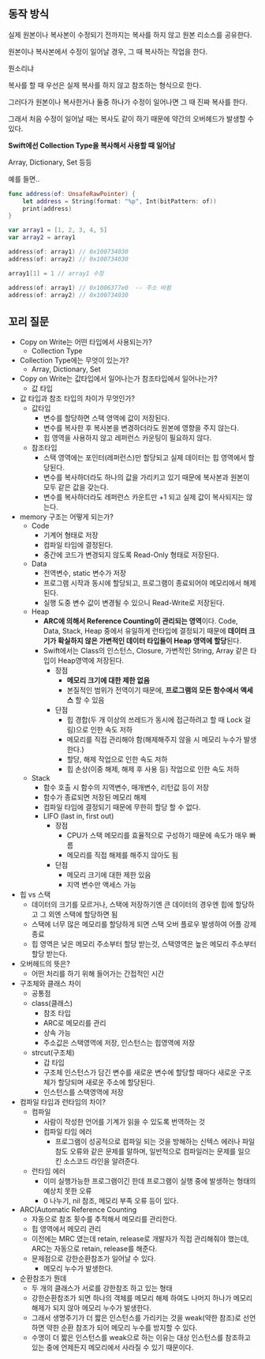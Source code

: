 ## 동작 방식

실제 원본이나 복사본이 수정되기 전까지는 복사를 하지 않고 원본 리소스를 공유한다.

원본이나 복사본에서 수정이 일어날 경우, 그 때 복사하는 작업을 한다.

뭔소리냐

복사를 할 때 우선은 실제 복사를 하지 않고 참조하는 형식으로 한다.

그러다가 원본이나 복사한거나 둘중 하나가 수정이 일어나면 그 때 진짜 복사를 한다.

그래서 처음 수정이 일어날 때는 복사도 같이 하기 때문에 약간의 오버헤드가 발생할 수 있다.

**Swift에선 Collection Type을 복사해서 사용할 때 일어남**

Array, Dictionary, Set 등등

예를 들면..

```swift
func address(of: UnsafeRawPointer) {
    let address = String(format: "%p", Int(bitPattern: of))
    print(address)
}

var array1 = [1, 2, 3, 4, 5]
var array2 = array1

address(of: array1) // 0x100734030
address(of: array2) // 0x100734030

array1[1] = 1 // array1 수정

address(of: array1) // 0x1006377e0  -- 주소 바뀜
address(of: array2) // 0x100734030
```

## 꼬리 질문

- Copy on Write는 어떤 타입에서 사용되는가?
    - Collection Type
- Collection Type에는 무엇이 있는가?
    - Array, Dictionary, Set
- Copy on Write는 값타입에서 일어나는가 참조타입에서 일어나는가?
    - 값 타입
- 값 타입과 참조 타입의 차이가 무엇인가?
    - 값타입
        - 변수를 할당하면 스택 영역에 값이 저장된다.
        - 변수를 복사한 후 복사본을 변경하더라도 원본에 영향을 주지 않는다.
        - 힙 영역을 사용하지 않고 레퍼런스 카운팅이 필요하지 않다.
    - 참조타입
        - 스택 영역에는 포인터(레퍼런스)만 할당되고 실제 데이터는 힙 영역에서 할당된다.
        - 변수를 복사하더라도 하나의 값을 가리키고 있기 때문에 복사본과 원본이 모두 같은 값을 갖는다.
        - 변수를 복사하더라도 레퍼런스 카운트만 +1 되고 실제 값이 복사되지는 않는다.
- memory 구조는 어떻게 되는가?
    - Code
        - 기계어 형태로 저장
        - 컴파일 타임에 결정된다.
        - 중간에 코드가 변경되지 않도록 Read-Only 형태로 저장된다.
    - Data
        - 전역변수, static 변수가 저장
        - 프로그램 시작과 동시에 할당되고, 프로그램이 종료되어야 메모리에서 해제된다.
        - 실행 도중 변수 값이 변경될 수 있으니 Read-Write로 저장된다.
    - Heap
        - **ARC에 의해서 Reference Counting이 관리되는 영역**이다. Code, Data, Stack, Heap 중에서 유일하게 런타입에 결정되기 때문에 **데이터 크기가 확실하지 않은 가변적인 데이터 타입들이 Heap 영역에 할당**된다.
        - Swift에서는 Class의 인스턴스, Closure, 가변적인 String, Array 같은 타입이 Heap영역에 저장된다.
            - 장점
                - **메모리 크기에 대한 제한 없음**
                - 본질적인 범위가 전역이기 때문에, **프로그램의 모든 함수에서 액세스** 할 수 있음
            - 단점
                - 힙 경합(두 개 이상의 쓰레드가 동시에 접근하려고 할 때 Lock 걸림)으로 인한 속도 저하
                - 메모리를 직접 관리해야 함(해제해주지 않을 시 메모리 누수가 발생한다.)
                - 할당, 해제 작업으로 인한 속도 저하
                - 힙 손상(이중 해제, 해제 후 사용 등) 작업으로 인한 속도 저하
    - Stack
        - 함수 호출 시 함수의 지역변수, 매개변수, 리턴값 등이 저장
        - 함수가 종료되면 저장된 메모리 해제
        - 컴파일 타임에 결정되기 때문에 무한히 할당 할 수 없다.
        - LIFO (last in, first out)
            - 장점
                - CPU가 스택 메모리를 효율적으로 구성하기 때문에 속도가 매우 빠름
                - 메모리를 직접 해제를 해주지 않아도 됨
            - 단점
                - 메모리 크기에 대한 제한 있음
                - 지역 변수만 액세스 가능
- 힙 vs 스택
    - 데이터의 크기를 모르거나, 스택에 저장하기엔 큰 데이터의 경우엔 힙에 할당하고 그 외엔 스택에 할당하면 됨
    - 스택에 너무 많은 메모리를 할당하게 되면 스택 오버 플로우 발생하여 어플 강제종료
    - 힙 영역은 낮은 메모리 주소부터 할당 받는것, 스택영역은 높은 메모리 주소부터 할당 받는다.
- 오버헤드의 뜻은?
    - 어떤 처리를 하기 위해 들어가는 간접적인 시간
- 구조체와 클래스 차이
    - 공통점
    - class(클래스)
        - 참조 타입
        - ARC로 메모리를 관리
        - 상속 가능
        - 주소값은 스택영역에 저장, 인스턴스는 힙영역에 저장
    - strcut(구조체)
        - 갑 타입
        - 구조체 인스턴스가 담긴 변수를 새로운 변수에 할당할 때마다 새로운 구조체가 할당되며 새로운 주소에 할당된다.
        - 인스턴스를 스택영역에 저장
- 컴파일 타임과 런타임의 차이?
    - 컴파일
        - 사람이 작성한 언어를 기계가 읽을 수 있도록 번역하는 것
        - 컴파일 타임 에러
            - 프로그램이 성공적으로 컴파일 되는 것을 방해하는 신텍스 에러나 파일 참도 오류와 같은 문제를 말하며, 일반적으로 컴파일러는 문제를 일으킨 소스코드 라인을 알려준다.
    - 런타임 에러
        - 이미 실행가능한 프로그램이긴 한데 프로그램이 실행 중에 발생하는 형태의 예상치 못한 오류
        - 0 나누기, nil 참조, 메모리 부족 오류 등이 있다.
- ARC(Automatic Reference Counting
    - 자동으로 참조 횟수를 추적해서 메모리를 관리한다.
    - 힙 영역에서 메모리 관리
    - 이전에는 MRC 였는데 retain, release로 개발자가 직접 관리해줘야 했는데, ARC는 자동으로 retain, release를 해준다.
    - 문제점으로 강한순환참조가 일어날 수 있다.
        - 메모리 누수가 발생한다.
- 순환참조가 뭔데
    - 두 개의 클래스가 서로를 강한참조 하고 있는 형태
    - 강한순환참조가 되면 하나의 객체를 메모리 해제 하여도 나머지 하나가 메모리 해제가 되지 않아 메모리 누수가 발생한다.
    - 그래서 생명주기가 더 짧은 인스턴스를 가리키는 것을 weak(약한 참조)로 선언하면 약한 순환 참조가 되어 메모리 누수를 방지할 수 있다.
    - 수명이 더 짧은 인스턴스를 weak으로 하는 이유는 대상 인스턴스를 참조하고 있는 중에 언제든지 메모리에서 사라질 수 있기 때문이다.